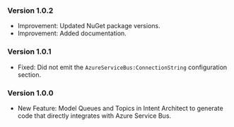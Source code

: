 ### Version 1.0.2

- Improvement: Updated NuGet package versions.
- Improvement: Added documentation.

### Version 1.0.1

- Fixed: Did not emit the `AzureServiceBus:ConnectionString` configuration section.

### Version 1.0.0

- New Feature: Model Queues and Topics in Intent Architect to generate code that directly integrates with Azure Service Bus.
